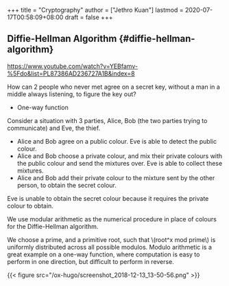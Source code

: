 +++
title = "Cryptography"
author = ["Jethro Kuan"]
lastmod = 2020-07-17T00:58:09+08:00
draft = false
+++

## Diffie-Hellman Algorithm {#diffie-hellman-algorithm}

<https://www.youtube.com/watch?v=YEBfamv-%5Fdo&list=PL87386AD236727A1B&index=8>

How can 2 people who never met agree on a secret key, without a man in
a middle always listening, to figure the key out?

- One-way function

Consider a situation with 3 parties, Alice, Bob (the two parties
trying to communicate) and Eve, the thief.

- Alice and Bob agree on a public colour. Eve is able to detect the
  public colour.
- Alice and Bob choose a private colour, and mix their private colours
  with the public colour and send the mixtures over. Eve is able to
  collect these mixtures.
- Alice and Bob add their private colour to the mixture sent by the
  other person, to obtain the secret colour.

Eve is unable to obtain the secret colour because it requires the
private colour to obtain.

We use modular arithmetic as the numerical procedure in place of
colours for the Diffie-Hellman algorithm.

We choose a prime, and a primitive root, such that \\(root^x mod prime\\)
is uniformly distributed across all possible modulos. Modulo
arithmetic is a great example on a one-way function, where computation
is easy to perform in one direction, but difficult to perform in reverse.

{{< figure src="/ox-hugo/screenshot_2018-12-13_13-50-56.png" >}}
